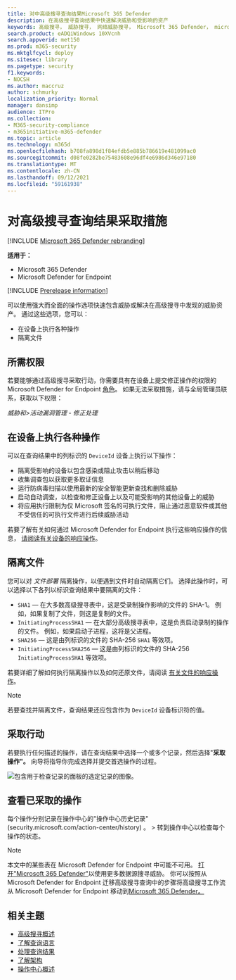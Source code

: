 ```yaml
---
title: 对中高级搜寻查询结果Microsoft 365 Defender
description: 在高级搜寻查询结果中快速解决威胁和受影响的资产
keywords: 高级搜寻， 威胁搜寻， 网络威胁搜寻， Microsoft 365 Defender， microsoft 365， m365， 搜索， 查询， 遥测， 采取行动
search.product: eADQiWindows 10XVcnh
search.appverid: met150
ms.prod: m365-security
ms.mktglfcycl: deploy
ms.sitesec: library
ms.pagetype: security
f1.keywords:
- NOCSH
ms.author: maccruz
author: schmurky
localization_priority: Normal
manager: dansimp
audience: ITPro
ms.collection:
- M365-security-compliance
- m365initiative-m365-defender
ms.topic: article
ms.technology: m365d
ms.openlocfilehash: b708fa898d1f84efdb5e885b786619e481099ac0
ms.sourcegitcommit: d08fe0282be75483608e96df4e6986d346e97180
ms.translationtype: MT
ms.contentlocale: zh-CN
ms.lasthandoff: 09/12/2021
ms.locfileid: "59161938"
---
```

# <a name="take-action-on-advanced-hunting-query-results"></a>对高级搜寻查询结果采取措施

[!INCLUDE [Microsoft 365 Defender rebranding](../includes/microsoft-defender.md)]


**适用于：**
- Microsoft 365 Defender
- Microsoft Defender for Endpoint

[!INCLUDE [Prerelease information](../includes/prerelease.md)]

可以使用强大而全面的操作选项快速包含威胁或解决在高级搜寻[](advanced-hunting-overview.md)中发现的威胁资产。 通过这些选项，您可以：

- 在设备上执行各种操作
- 隔离文件

## <a name="required-permissions"></a>所需权限
若要能够通过高级搜寻采取行动，你需要具有在设备上提交修正操作的权限的 Microsoft Defender for Endpoint [角色](/windows/security/threat-protection/microsoft-defender-atp/user-roles#permission-options)。 如果无法采取措施，请与全局管理员联系，获取以下权限：

*威胁和>活动漏洞管理 - 修正处理*

## <a name="take-various-actions-on-devices"></a>在设备上执行各种操作
可以在查询结果中的列标识的 `DeviceId` 设备上执行以下操作：

- 隔离受影响的设备以包含感染或阻止攻击以稍后移动
- 收集调查包以获取更多取证信息
- 运行防病毒扫描以使用最新的安全智能更新查找和删除威胁
- 启动自动调查，以检查和修正设备上以及可能受影响的其他设备上的威胁
- 将应用执行限制为仅 Microsoft 签名的可执行文件，阻止通过恶意软件或其他不受信任的可执行文件进行后续威胁活动

若要了解有关如何通过 Microsoft Defender for Endpoint 执行这些响应操作的信息， [请阅读有关设备的响应操作](/windows/security/threat-protection/microsoft-defender-atp/respond-machine-alerts)。
   
## <a name="quarantine-files"></a>隔离文件
您可以对 *文件部署* 隔离操作，以便遇到文件时自动隔离它们。 选择此操作时，可以选择以下各列以标识查询结果中要隔离的文件：

- `SHA1` — 在大多数高级搜寻表中，这是受录制操作影响的文件的 SHA-1。 例如，如果复制了文件，则这是复制的文件。
- `InitiatingProcessSHA1` — 在大部分高级搜寻表中，这是负责启动录制的操作的文件。 例如，如果启动子进程，这将是父进程。 
- `SHA256` — 这是由列标识的文件的 SHA-256 `SHA1` 等效项。
- `InitiatingProcessSHA256` — 这是由列标识的文件的 SHA-256 `InitiatingProcessSHA1` 等效项。

若要详细了解如何执行隔离操作以及如何还原文件，请阅读 [有关文件的响应操作](/windows/security/threat-protection/microsoft-defender-atp/respond-file-alerts)。

>[!NOTE]
>若要查找并隔离文件，查询结果还应包含作为 `DeviceId` 设备标识符的值。  

## <a name="take-action"></a>采取行动
若要执行任何描述的操作，请在查询结果中选择一个或多个记录，然后选择"**采取操作"。** 向导将指导你完成选择并提交首选操作的过程。

![包含用于检查记录的面板的选定记录的图像。](../../media/mtp-ah/ah-take-actions.png)

## <a name="review-actions-taken"></a>查看已采取的操作
每个操作分别记录在操作中心的"操作[](m365d-action-center.md)中心历史记录" (security.microsoft.com/action-center/history) 。   >   [](https://security.microsoft.com/action-center/history) 转到操作中心以检查每个操作的状态。
 
>[!NOTE]
>本文中的某些表在 Microsoft Defender for Endpoint 中可能不可用。 [打开"Microsoft 365 Defender"](m365d-enable.md)以使用更多数据源搜寻威胁。 你可以按照从 Microsoft Defender for Endpoint 迁移高级搜寻查询中的步骤将高级搜寻工作流从 Microsoft Defender for Endpoint 移动到[Microsoft 365 Defender。](advanced-hunting-migrate-from-mde.md)

## <a name="related-topics"></a>相关主题
- [高级搜寻概述](advanced-hunting-overview.md)
- [了解查询语言](advanced-hunting-query-language.md)
- [处理查询结果](advanced-hunting-query-results.md)
- [了解架构](advanced-hunting-schema-tables.md)
- [操作中心概述](m365d-action-center.md)
